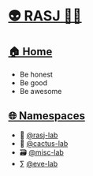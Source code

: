 # [👽 RASJ 👨‍💻](https://github.com/rasj-machine/)

## [🏠 Home](https://github.com/rasj-machine/home)

- Be honest
- Be good
- Be awesome

## [🌐 Namespaces](https://github.com/rasj-machine/code/tree/main/namespaces)
- 🧙 [@rasj-lab](https://github.com/rasj-lab/codebase)
- 🌵 [@cactus-lab](https://github.com/rasj-lab-cactus/codebase)
- 🗃️ [@misc-lab](https://github.com/rasj-lab-misc/codebase)
- ∑ [@eve-lab](https://github.com/evemeve-lab/codebase)
